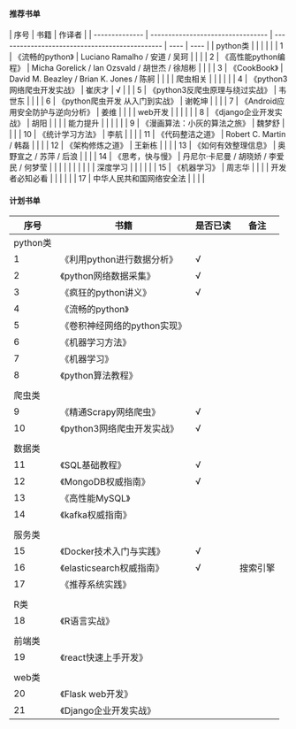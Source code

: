 #### 推荐书单

| 序号           | 书籍                              | 作译者                                         |
| -------------- | --------------------------------- | ---------------------------------------------- | ---- | ---- |
| python类       |                                   |                                                |      |      |
| 1              | 《流畅的python》                  | Luciano Ramalho / 安道 / 吴珂                  |      |      |
| 2              | 《高性能python编程》              | Micha Gorelick / lan Ozsvald / 胡世杰 / 徐旭彬 |      |      |
| 3              | 《CookBook》                      | David M. Beazley / Brian K. Jones / 陈舸       |      |      |
| 爬虫相关       |                                   |                                                |      |      |
| 4              | 《python3网络爬虫开发实战》       | 崔庆才                                         | √    |      |
| 5              | 《python3反爬虫原理与绕过实战》   | 韦世东                                         |      |      |
| 6              | 《python爬虫开发 从入门到实战》   | 谢乾坤                                         |      |      |
| 7              | 《Android应用安全防护与逆向分析》 | 姜维                                           |      |      |
| web开发        |                                   |                                                |      |      |
| 8              | 《django企业开发实战》            | 胡阳                                           |      |      |
| 能力提升       |                                   |                                                |      |      |
| 9              | 《漫画算法：小灰的算法之旅》      | 魏梦舒                                         |      |      |
| 10             | 《统计学习方法》                  | 李航                                           |      |      |
| 11             | 《代码整洁之道》                  | Robert C. Martin / 韩磊                        |      |      |
| 12             | 《架构修炼之道》                  | 王新栋                                         |      |      |
| 13             | 《如何有效整理信息》              | 奥野宣之 / 苏萍 / 后浪                         |      |      |
| 14             | 《思考，快与慢》                  | 丹尼尔·卡尼曼 / 胡晓娇 / 李爱民 / 何梦莹       |      |      |
|                |                                   |                                                |      |      |
| 深度学习       |                                   |                                                |      |      |
| 15             | 《机器学习》                      | 周志华                                         |      |      |
| 开发者必知必看 |                                   |                                                |      |      |
| 17             | 中华人民共和国网络安全法          |                                                |      |      |

#### 计划书单

| 序号     | 书籍                         | 是否已读 | 备注     |
| -------- | ---------------------------- | -------- | -------- |
| python类 |                              |          |          |
| 1        | 《利用python进行数据分析》   | √        |          |
| 2        | 《python网络数据采集》       | √        |          |
| 3        | 《疯狂的python讲义》         | √        |          |
| 4        | 《流畅的python》             |          |          |
| 5        | 《卷积神经网络的python实现》 |          |          |
| 6        | 《机器学习方法》             |          |          |
| 7        | 《机器学习》                 |          |          |
| 8        | 《python算法教程》           |          |          |
|          |                              |          |          |
| 爬虫类   |                              |          |          |
| 9        | 《精通Scrapy网络爬虫》       | √        |          |
| 10       | 《python3网络爬虫开发实战》  | √        |          |
|          |                              |          |          |
| 数据类   |                              |          |          |
| 11       | 《SQL基础教程》              | √        |          |
| 12       | 《MongoDB权威指南》          | √        |          |
| 13       | 《高性能MySQL》              |          |          |
| 14       | 《kafka权威指南》            |          |          |
|          |                              |          |          |
| 服务类   |                              |          |          |
| 15       | 《Docker技术入门与实践》     | √        |          |
| 16       | 《elasticsearch权威指南》    | √        | 搜索引擎 |
| 17       | 《推荐系统实践》             |          |          |
|          |                              |          |          |
| R类      |                              |          |          |
| 18       | 《R语言实战》                |          |          |
|          |                              |          |          |
| 前端类   |                              |          |          |
| 19       | 《react快速上手开发》        |          |          |
|          |                              |          |          |
| web类    |                              |          |          |
| 20       | 《Flask web开发》            |          |          |
| 21       | 《Django企业开发实战》       |          |          |